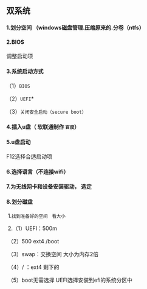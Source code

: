 ## 双系统

#### 1.划分空间 （windows磁盘管理.压缩原来的.分卷（ntfs）

#### 2.BIOS

调整启动项 

#### 3.系统启动方式

（1）`BIOS`

（2）`UEFI`*

（3）`关闭安全启动（secure boot）`

#### 4.插入u盘（ 软联通制作      `百度`）

#### 5.u盘启动

F12选择合适启动项

#### 6.选择语言（不连接wifi）

#### 7.为无线网卡和设备安装驱动， 选定

#### 8.划分磁盘

​	1.`找到准备好的空间 `      `看大小`

​	2.（1）UEFI：500m

​	   （2）500 ext4 /boot

​	   （3）swap：交换空间  大小为内存2倍

​	   （4）/  ：ext4 剩下的

​	   （5）boot无需选择   UEFI选择安装到efi的系统分区中